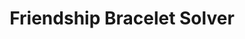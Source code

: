 ---
title: 'Friendship Bracelet Solver'
type: 'personal project'
affiliation:
images: ["FriendshipBraceletSolver1"]
imageHeight: 300px
skills: ['UI/UX', 'Python', 'Algorithm Development']
videoLink: ""
github: "https://github.com/Norange01/FriendshipBraceletSolver"
links: []
linkTitles: []
linkTypes: []
description:
---